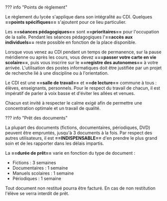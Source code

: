??? info "Points de règlement"

Le règlement du lycée s'applique dans son intégralité au CDI. Quelques **==points spécifiques==** s'ajoutent pour ce lieu particulier.

Les **==séances pédagogiques==** sont **==prioritaires==** pour l'occupation de la salle.
Pendant les séances pédagogiques l'**==accès aux individuels==** reste possible en fonction de la place disponible.
    
Lorsque vous venez au CDI pendant un temps de permanence, sur la pause méridienne ou après les cours, vous devez **===passer votre carte en vie scolaire==**, puis vous inscrire sur le **==registre des autonomes==** à votre arrivée. L'utilisation des postes informatiques doit être justifiée par un projet de recherche lié à une discipline ou à l'orientation.
    
Le CDI est une **==salle de travail==** et **==de lecture==** commune à tous : élèves, enseignants, personnels. Pour le respect du travail de chacun, il est impératif de parler à voix basse et d'éviter les allées et venues.

Chacun est invité à respecter le calme exigé afin de permettre une concentration optimale et un travail de qualité.


??? info "Prêt des documents"

La plupart des documents (fictions, documentaires, périodiques, DVD) peuvent être empruntés, jusqu'à 3 documents à la fois.
Par respect des autres utilisateurs, il est **==INDISPENSABLE==** d'en prendre le plus grand soin et de les rapporter dans les délais impartis.
    
La **==durée de prêt==** varie en fonction du type de document :

* Fictions : 3 semaines
* Documentaires : 1 semaine
* Manuels scolaires : 1 semaine
* Périodiques : 1 semaine

Tout document non restitué pourra être facturé.
En cas de non restitution l'élève se verra interdit de prêt.
